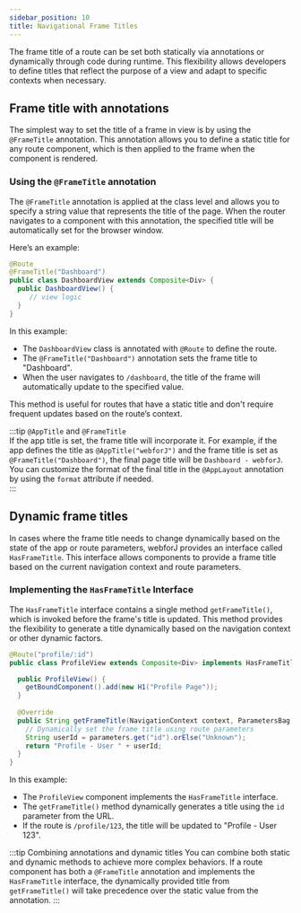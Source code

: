 ```yaml
---
sidebar_position: 10
title: Navigational Frame Titles
---
```


The frame title of a route can be set both statically via annotations or dynamically through code during runtime. This flexibility allows developers to define titles that reflect the purpose of a view and adapt to specific contexts when necessary.

## Frame title with annotations

The simplest way to set the title of a frame in view is by using the `@FrameTitle` annotation. This annotation allows you to define a static title for any route component, which is then applied to the frame when the component is rendered.

### Using the `@FrameTitle` annotation

The `@FrameTitle` annotation is applied at the class level and allows you to specify a string value that represents the title of the page. When the router navigates to a component with this annotation, the specified title will be automatically set for the browser window.

Here’s an example:

```java
@Route
@FrameTitle("Dashboard")
public class DashboardView extends Composite<Div> {
  public DashboardView() {
     // view logic
  }
}
```

In this example:
- The `DashboardView` class is annotated with `@Route` to define the route.
- The `@FrameTitle("Dashboard")` annotation sets the frame title to "Dashboard".
- When the user navigates to `/dashboard`, the title of the frame will automatically update to the specified value.

This method is useful for routes that have a static title and don't require frequent updates based on the route’s context.

:::tip `@AppTitle` and `@FrameTitle`  
If the app title is set, the frame title will incorporate it. For example, if the app defines the title as `@AppTitle("webforJ")` and the frame title is set as `@FrameTitle("Dashboard")`, the final page title will be `Dashboard - webforJ`. You can customize the format of the final title in the `@AppLayout` annotation by using the `format` attribute if needed.  
:::

## Dynamic frame titles

In cases where the frame title needs to change dynamically based on the state of the app or route parameters, webforJ provides an interface called `HasFrameTitle`. This interface allows components to provide a frame title based on the current navigation context and route parameters.

### Implementing the `HasFrameTitle` Interface

The `HasFrameTitle` interface contains a single method `getFrameTitle()`, which is invoked before the frame's title is updated. This method provides the flexibility to generate a title dynamically based on the navigation context or other dynamic factors.

```java
@Route("profile/:id")
public class ProfileView extends Composite<Div> implements HasFrameTitle {

  public ProfileView() {
    getBoundComponent().add(new H1("Profile Page"));
  }
  
  @Override
  public String getFrameTitle(NavigationContext context, ParametersBag parameters) {
    // Dynamically set the frame title using route parameters
    String userId = parameters.get("id").orElse("Unknown");
    return "Profile - User " + userId;
  }
}
```

In this example:
- The `ProfileView` component implements the `HasFrameTitle` interface.
- The `getFrameTitle()` method dynamically generates a title using the `id` parameter from the URL.
- If the route is `/profile/123`, the title will be updated to "Profile - User 123".

:::tip Combining annotations and dynamic titles
You can combine both static and dynamic methods to achieve more complex behaviors. If a route component has both a `@FrameTitle` annotation and implements the `HasFrameTitle` interface, the dynamically provided title from `getFrameTitle()` will take precedence over the static value from the annotation.
:::